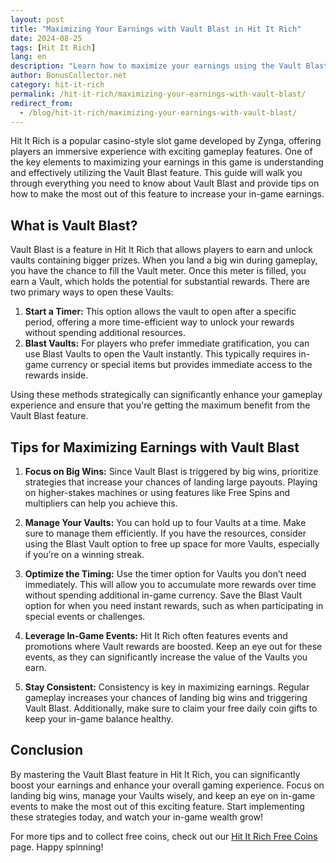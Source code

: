 ```yaml
---
layout: post
title: "Maximizing Your Earnings with Vault Blast in Hit It Rich"
date: 2024-08-25
tags: [Hit It Rich]
lang: en
description: "Learn how to maximize your earnings using the Vault Blast feature in Hit It Rich, a popular casino-style slots game."
author: BonusCollector.net
category: hit-it-rich
permalink: /hit-it-rich/maximizing-your-earnings-with-vault-blast/
redirect_from:
  - /blog/hit-it-rich/maximizing-your-earnings-with-vault-blast/
---
```


Hit It Rich is a popular casino-style slot game developed by Zynga, offering players an immersive experience with exciting gameplay features. One of the key elements to maximizing your earnings in this game is understanding and effectively utilizing the Vault Blast feature. This guide will walk you through everything you need to know about Vault Blast and provide tips on how to make the most out of this feature to increase your in-game earnings.

## What is Vault Blast?

Vault Blast is a feature in Hit It Rich that allows players to earn and unlock vaults containing bigger prizes. When you land a big win during gameplay, you have the chance to fill the Vault meter. Once this meter is filled, you earn a Vault, which holds the potential for substantial rewards. There are two primary ways to open these Vaults:

1. **Start a Timer:** This option allows the vault to open after a specific period, offering a more time-efficient way to unlock your rewards without spending additional resources.
2. **Blast Vaults:** For players who prefer immediate gratification, you can use Blast Vaults to open the Vault instantly. This typically requires in-game currency or special items but provides immediate access to the rewards inside.

Using these methods strategically can significantly enhance your gameplay experience and ensure that you're getting the maximum benefit from the Vault Blast feature.

## Tips for Maximizing Earnings with Vault Blast

1. **Focus on Big Wins:** Since Vault Blast is triggered by big wins, prioritize strategies that increase your chances of landing large payouts. Playing on higher-stakes machines or using features like Free Spins and multipliers can help you achieve this.

2. **Manage Your Vaults:** You can hold up to four Vaults at a time. Make sure to manage them efficiently. If you have the resources, consider using the Blast Vault option to free up space for more Vaults, especially if you’re on a winning streak.

3. **Optimize the Timing:** Use the timer option for Vaults you don’t need immediately. This will allow you to accumulate more rewards over time without spending additional in-game currency. Save the Blast Vault option for when you need instant rewards, such as when participating in special events or challenges.

4. **Leverage In-Game Events:** Hit It Rich often features events and promotions where Vault rewards are boosted. Keep an eye out for these events, as they can significantly increase the value of the Vaults you earn.

5. **Stay Consistent:** Consistency is key in maximizing earnings. Regular gameplay increases your chances of landing big wins and triggering Vault Blast. Additionally, make sure to claim your free daily coin gifts to keep your in-game balance healthy.

## Conclusion

By mastering the Vault Blast feature in Hit It Rich, you can significantly boost your earnings and enhance your overall gaming experience. Focus on landing big wins, manage your Vaults wisely, and keep an eye on in-game events to make the most out of this exciting feature. Start implementing these strategies today, and watch your in-game wealth grow!

For more tips and to collect free coins, check out our [Hit It Rich Free Coins](https://bonuscollector.net/hit-it-rich-free-coins/) page. Happy spinning!